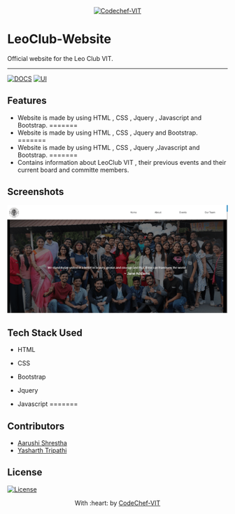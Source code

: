 <p align="center"><a href="http://www.codechefvit.com" target="_blank">
<img src="https://s3.amazonaws.com/codechef_shared/sites/all/themes/abessive/logo-3.png" title="CodeChef-VIT" alt="Codechef-VIT"></a>
</p>

# LeoClub-Website
Official website for the Leo Club VIT.

---
[![DOCS](https://img.shields.io/badge/Documentation-see%20docs-green?style=flat-square&logo=appveyor)](https://github.com/CodeChefVIT/LeoClub-Website) 
[![UI ](https://img.shields.io/badge/User%20Interface-Link%20to%20UI-orange?style=flat-square&logo=appveyor)](https://github.com/CodeChefVIT/LeoClub-Website/blob/master/index.html)

## Features

- Website is made by using HTML , CSS , Jquery , Javascript and Bootstrap.
=======
- Website is made by using HTML , CSS , Jquery and Bootstrap.
=======
- Website is made by using HTML , CSS , Jquery ,Javascript and Bootstrap.
=======
- Contains information about LeoClub VIT , their previous events and their current board and committe members.

## Screenshots
<img src="https://github.com/CodeChefVIT/LeoClub-Website/blob/master/assets/img/screenshot.png" alt="Project Screenshot">

## Tech Stack Used
- HTML
- CSS
- Bootstrap
- Jquery

- Javascript
=======

## Contributors
- <a href="https://github.com/<Aarushi21>">Aarushi Shrestha</a>
- <a href="https://github.com/<yasharthratan>">Yasharth Tripathi</a>

## License

[![License](http://img.shields.io/:license-mit-blue.svg?style=flat-square)](http://badges.mit-license.org)

<p align="center">
	With :heart: by <a href="http://www.codechefvit.com" target="_blank">CodeChef-VIT</a>
</p>
